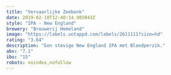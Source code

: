 ```yaml
---
title: "Vervaarlijke Zeebonk"
date: 2019-02-10T12:40:14.985843Z
style: "IPA - New England"
brewery: "Brouwerij Homeland"
image: "https://labels.untappd.com/labels/2611111?size=hd"
rating: "3.64"
description: "Een stevige New England IPA met Bloedperzik."
abv: "7.1"
ibu: "15"
robots: noindex,nofollow
---
```

